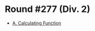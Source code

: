 # Round #277 (Div. 2)

* [A. Calculating Function][]

[A. Calculating Function]: http://codeforces.com/contest/486/problem/A
